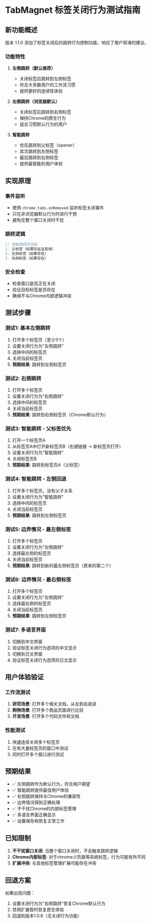 # TabMagnet 标签关闭行为测试指南

## 新功能概述

版本 1.1.0 添加了标签关闭后的跳转行为控制功能，响应了用户郭涛的建议。

### 功能特性

1. **左侧跳转（默认推荐）**
   - 关闭标签后跳转到左侧标签
   - 符合大多数用户的工作流习惯
   - 提供更好的连续性体验

2. **右侧跳转（浏览器默认）**
   - 关闭标签后跳转到右侧标签
   - 保持Chrome的原生行为
   - 适合习惯默认行为的用户

3. **智能跳转**
   - 优先跳转到父标签（opener）
   - 其次跳转到左侧标签
   - 最后跳转到右侧标签
   - 提供最智能的用户体验

## 实现原理

### 事件监听
- 使用 `chrome.tabs.onRemoved` 监听标签关闭事件
- 只在非浏览器默认行为时进行干预
- 避免在整个窗口关闭时干扰

### 跳转逻辑
```javascript
// 智能跳转优先级
1. 父标签（如果存在且有效）
2. 左侧标签（如果存在）
3. 右侧标签（如果存在）
```

### 安全检查
- 检查窗口是否正在关闭
- 验证目标标签是否存在
- 确保不与Chrome内部逻辑冲突

## 测试步骤

### 测试1: 基本左侧跳转
1. 打开多个标签页（至少3个）
2. 设置关闭行为为"左侧跳转"
3. 选择中间的标签页
4. 关闭当前标签页
5. **预期结果**: 跳转到左侧标签页

### 测试2: 右侧跳转
1. 打开多个标签页
2. 设置关闭行为为"右侧跳转"
3. 选择中间的标签页
4. 关闭当前标签页
5. **预期结果**: 跳转到右侧标签页（Chrome默认行为）

### 测试3: 智能跳转 - 父标签优先
1. 打开一个标签页A
2. 从标签页A中打开新标签页B（右键链接 → 新标签页打开）
3. 设置关闭行为为"智能跳转"
4. 关闭标签页B
5. **预期结果**: 跳转到标签页A（父标签）

### 测试4: 智能跳转 - 左侧回退
1. 打开多个标签页，没有父子关系
2. 设置关闭行为为"智能跳转"
3. 选择中间的标签页
4. 关闭当前标签页
5. **预期结果**: 跳转到左侧标签页

### 测试5: 边界情况 - 最左侧标签
1. 打开多个标签页
2. 设置关闭行为为"左侧跳转"
3. 选择最左侧的标签页
4. 关闭当前标签页
5. **预期结果**: 跳转到新的最左侧标签页（原来的第二个）

### 测试6: 边界情况 - 最右侧标签
1. 打开多个标签页
2. 设置关闭行为为"左侧跳转"
3. 选择最右侧的标签页
4. 关闭当前标签页
5. **预期结果**: 跳转到左侧标签页

### 测试7: 多语言界面
1. 切换到中文界面
2. 验证标签关闭行为选项的中文显示
3. 切换到日文界面
4. 验证标签关闭行为选项的日文显示

## 用户体验验证

### 工作流测试
1. **研究场景**: 打开多个相关文档，从左到右阅读
2. **购物场景**: 打开多个商品页面进行比较
3. **开发场景**: 打开多个代码文件和文档

### 性能测试
1. 快速连续关闭多个标签页
2. 在有大量标签页的窗口中测试
3. 同时打开多个窗口进行测试

## 预期结果

- ✅ 左侧跳转作为默认行为，符合用户期望
- ✅ 智能跳转提供最佳用户体验
- ✅ 右侧跳转保持与Chrome的兼容性
- ✅ 边界情况得到正确处理
- ✅ 不干扰Chrome的内部标签管理
- ✅ 多语言界面正确显示
- ✅ 设置保存和恢复正常工作

## 已知限制

1. **不干扰窗口关闭**: 当整个窗口关闭时，不会触发跳转逻辑
2. **Chrome内部标签**: 对于chrome://页面等系统标签，行为可能有所不同
3. **扩展冲突**: 与其他标签管理扩展可能存在冲突

## 回退方案

如果出现问题：
1. 设置关闭行为为"右侧跳转"恢复Chrome默认行为
2. 禁用扩展暂时恢复原生体验
3. 回退到版本1.0.6（无关闭行为功能）
